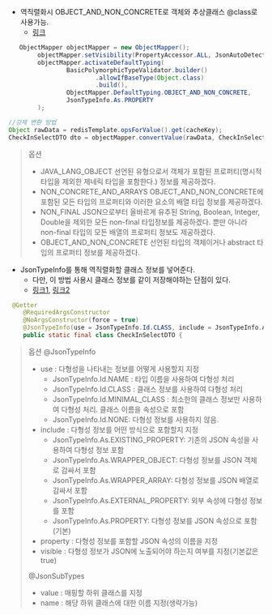 - 역직렬화시 OBJECT_AND_NON_CONCRETE로 객체와 추상클래스 @class로 사용가능.
   - [링크](https://isaac1102.github.io/2021/04/28/jackson) 
```java
   ObjectMapper objectMapper = new ObjectMapper();
        objectMapper.setVisibility(PropertyAccessor.ALL, JsonAutoDetect.Visibility.ANY);
        objectMapper.activateDefaultTyping(
                BasicPolymorphicTypeValidator.builder()
                        .allowIfBaseType(Object.class)
                        .build(),
                ObjectMapper.DefaultTyping.OBJECT_AND_NON_CONCRETE,
                JsonTypeInfo.As.PROPERTY
        );

//강제 변환 방법
Object rawData = redisTemplate.opsForValue().get(cacheKey);
CheckInSelectDTO dto = objectMapper.convertValue(rawData, CheckInSelectDTO.class);
```
> 옵션
> - JAVA_LANG_OBJECT	선언된 유형으로서 객체가 포함된 프로퍼티(명시적 타입을 제외한 제네릭 타입을 포함한다.)
> 정보를 제공하겠다.
> - NON_CONCRETE_AND_ARRAYS	OBJECT_AND_NON_CONCRETE에 포함된 모든 타입의 프로퍼티와 이러한 요소의 배열 타입 정보를 제공하겠다.
> - NON_FINAL	JSON으로부터 올바르게 유추된 String, Boolean, Integer, Double을 제외한 모든 non-final 타입정보를 제공하겠다. 뿐만 아니라 non-final 타입의 모든 배열의 프로퍼티 정보도 제공하겠다.
> - OBJECT_AND_NON_CONCRETE	선언된 타입의 객체이거나 abstract 타입의 프로퍼티 정보를 제공하겠다.

- JsonTypeInfo를 통해 역직렬화할 클래스 정보를 넣어준다.
   - 다만, 이 방법 사용시 클래스 정보를 같이 저장해야하는 단점이 있다.
   - [링크1](https://velog.io/@youakdl12/JsonTypeInfo-JsonSubType), [링크2](https://alstn113.tistory.com/26)
```java
 @Getter
    @RequiredArgsConstructor
    @NoArgsConstructor(force = true)
    @JsonTypeInfo(use = JsonTypeInfo.Id.CLASS, include = JsonTypeInfo.As.PROPERTY, property = "@class")
    public static final class CheckInSelectDTO {
```

> 옵션
> @JsonTypeInfo
> - use : 다형성을 나타내는 정보를 어떻게 사용할지 지정
>   - JsonTypeInfo.Id.NAME : 타입 이름을 사용하여 다형성 처리
>    - JsonTypeInfo.Id.CLASS : 클래스 정보를 사용하여 다형성 처리
>   - JsonTypeInfo.Id.MINIMAL_CLASS : 최소한의 클래스 정보만 사용하여 다형성 처리. 클래스 이름을 속성으로 포함
>   - JsonTypeInfo.Id.NONE: 다형성 정보를 사용하지 않음.
> - include : 다형성 정보를 어떤 방식으로 포함할지 지정
>   - JsonTypeInfo.As.EXISTING_PROPERTY: 기존의 JSON 속성을 사용하여 다형성 정보 포함
>   - JsonTypeInfo.As.WRAPPER_OBJECT: 다형성 정보를 JSON 객체로 감싸서 포함
>   - JsonTypeInfo.As.WRAPPER_ARRAY: 다형성 정보를 JSON 배열로 감싸서 포함
>   - JsonTypeInfo.As.EXTERNAL_PROPERTY: 외부 속성에 다형성 정보를 포함
>   - JsonTypeInfo.As.PROPERTY: 다형성 정보를 JSON 속성으로 포함 (기본)
> - property : 다형성 정보를 포함할 JSON 속성의 이름을 지정
> - visible : 다형성 정보가 JSON에 노출되어야 하는지 여부를 지정(기본값은 true)
>
> @JsonSubTypes
> - value : 매핑할 하위 클래스를 지정
> - name : 해당 하위 클래스에 대한 이름 지정(생략가능)
